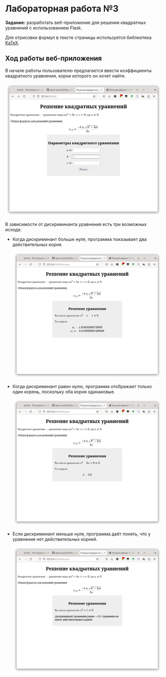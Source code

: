 Лабораторная работа №3
======================

**Задание:** разработать веб-приложение для решения квадратных уравнений с использованием Flask.

Для отрисовки формул в тексте страницы используется библиотека [KaTeX](https://katex.org).

Ход работы веб-приложения
-------------------------

В начале работы пользователю предлагается ввести коэффициенты квадратного
уравнения, корни которого он хочет найти.

![Внешний вид начальной страницы](screenshots/01_enter.png)

В зависимости от дискриминанта уравнения есть три возможных исхода:

- Когда дискриминант больше нуля, программа показывает два действительных корня.

  ![D > 0](screenshots/02_dgt0.png)

- Когда дискриминант равен нулю, программа отображает только один корень,
  поскольку оба корня одинаковые.

  ![D = 0](screenshots/03_d0.png)

- Если дискриминант меньше нуля, программа даёт понять, что у уравнения нет
  действительных корней. 

  ![D < 0](screenshots/04_dlt0.png)

